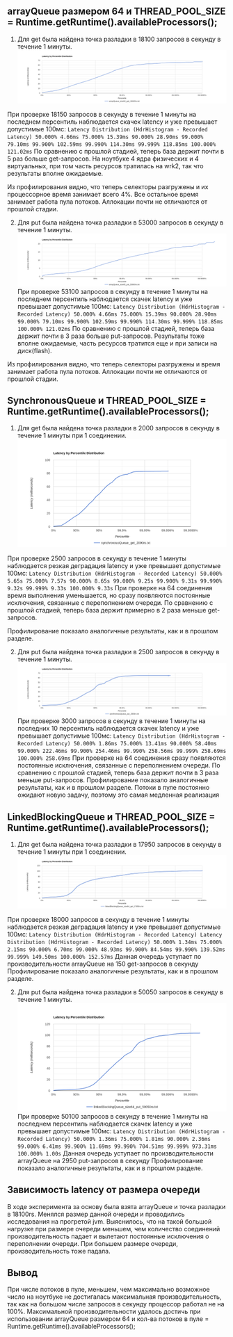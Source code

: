 ## arrayQueue размером 64 и THREAD_POOL_SIZE = Runtime.getRuntime().availableProcessors();

1. Для get была найдена точка разладки в 18100 запросов в секунду в течение 1 минуты.
   ![arrayQueue_size64_get_18100rs.png](arrayQueue_size64_get_18100rs.png)

При проверке 18150 запросов в секунду в течение 1 минуты на последнем персентиль наблюдается скачек latency и уже
превышает допустимые 100мс:
``
Latency Distribution (HdrHistogram - Recorded Latency)
50.000% 4.66ms
75.000% 15.39ms
90.000% 28.90ms
99.000% 79.10ms
99.900% 102.59ms
99.990% 114.30ms
99.999% 118.85ms
100.000% 121.02ms
``
По сравнению с прошлой стадией,
теперь база держит почти в 5 раз больше get-запросов. На ноутбуке 4 ядра физических и 4 виртуальных, при том часть
ресурсов тратилась на wrk2, так что результаты вполне ожидаемые.

Из профилирования видно, что теперь селекторы разгружены и их процессорное время занимает всего 4%.
Все остальное время занимает работа пула потоков. Аллокации почти не отличаются от прошлой стадии.

2. Для put была найдена точка разладки в 53000 запросов в секунду в течение 1 минуты.
   ![arrayQueue_size64_put_53000rs.png](arrayQueue_size64_put_53000rs.png)
   При проверке 53100 запросов в секунду в течение 1 минуты на последнем персентиль наблюдается скачек latency и уже
   превышает допустимые 100мс:
   ``
   Latency Distribution (HdrHistogram - Recorded Latency)
   50.000% 4.66ms
   75.000% 15.39ms
   90.000% 28.90ms
   99.000% 79.10ms
   99.900% 102.59ms
   99.990% 114.30ms
   99.999% 118.85ms
   100.000% 121.02ms
   ``
   По сравнению с прошлой стадией, теперь база держит почти в 3 раза больше put-запросов. Результаты тоже вполне
   ожидаемые,
   часть ресурсов тратится еще и при записи на диск(flash).

Из профилирования видно, что теперь селекторы разгружены и время занимает работа пула потоков.
Аллокации почти не отличаются от прошлой стадии.

## SynchronousQueue и THREAD_POOL_SIZE = Runtime.getRuntime().availableProcessors();

1. Для get была найдена точка разладки в 2000 запросов в секунду в течение 1 минуты при 1 соединении.
   ![synchronousQueue_get_2000rs.png](synchronousQueue_get_2000rs.png)

При проверке 2500 запросов в секунду в течение 1 минуты наблюдается резкая деградация latency и уже
превышает допустимые 100мс:
``
Latency Distribution (HdrHistogram - Recorded Latency)
50.000% 5.65s
75.000% 7.57s
90.000% 8.65s
99.000% 9.25s
99.900% 9.31s
99.990% 9.32s
99.999% 9.33s
100.000% 9.33s
``
При проверке на 64 соединения время выполнения уменьшается, но сразу появляются постоянные исключения, связанные
с переполнением очереди.
По сравнению с прошлой стадией, теперь база держит примерно в 2 раза меньше get-запросов.

Профилирование показало аналогичные результаты, как и в прошлом разделе.

2. Для put была найдена точка разладки в 2500 запросов в секунду в течение 1 минуты.
   ![synchronousQueue_put_2500rs.png](synchronousQueue_put_2500rs.png)
   При проверке 3000 запросов в секунду в течение 1 минуты на последних 10 персентиль наблюдается скачек latency и уже
   превышает допустимые 100мс:
   ``
   Latency Distribution (HdrHistogram - Recorded Latency)
   50.000% 1.86ms
   75.000% 13.41ms
   90.000% 58.40ms
   99.000% 222.46ms
   99.900% 254.46ms
   99.990% 258.56ms
   99.999% 258.69ms
   100.000% 258.69ms
   ``
   При проверке на 64 соединения сразу появляются постоянные исключения, связанные с переполнением очереди.
   По сравнению с прошлой стадией, теперь база держит почти в 3 раза меньше put-запросов.
   Профилирование показало аналогичные результаты, как и в прошлом разделе.
   Потоки в пуле постоянно ожидают новую задачу, поэтому это самая медленная реализация

## LinkedBlockingQueue и THREAD_POOL_SIZE = Runtime.getRuntime().availableProcessors();

1. Для get была найдена точка разладки в 17950 запросов в секунду в течение 1 минуты при 1 соединении.
   ![inkedBlockingQueue_size64_get_17950rs.png](inkedBlockingQueue_size64_get_17950rs.png)

При проверке 18000 запросов в секунду в течение 1 минуты наблюдается резкая деградация latency и уже
превышает допустимые 100мс:
``
Latency Distribution (HdrHistogram - Recorded Latency)
Latency Distribution (HdrHistogram - Recorded Latency)
50.000% 1.34ms
75.000% 2.15ms
90.000% 6.70ms
99.000% 48.93ms
99.900% 84.54ms
99.990% 139.52ms
99.999% 149.50ms
100.000% 152.57ms
``
Данная очередь уступает по производительности arrayQueue на 150 get-запросов в секунду
Профилирование показало аналогичные результаты, как и в прошлом разделе.

2. Для put была найдена точка разладки в 50050 запросов в секунду в течение 1 минуты.
   ![linkedBlockingQueue_size64_put_50050rs.png](linkedBlockingQueue_size64_put_50050rs.png)
   При проверке 50100 запросов в секунду в течение 1 минуты на последнем персентиль наблюдается скачек latency и уже
   превышает допустимые 100мс:
   ``
   Latency Distribution (HdrHistogram - Recorded Latency)
   50.000% 1.36ms
   75.000% 1.81ms
   90.000% 2.36ms
   99.000% 6.41ms
   99.900% 11.69ms
   99.990% 704.51ms
   99.999% 973.31ms
   100.000% 1.00s
   ``
   Данная очередь уступает по производительности arrayQueue на 2950 put-запросов в секунду
   Профилирование показало аналогичные результаты, как и в прошлом разделе.

## Зависимость latency от размера очереди

В ходе эксперимента за основу была взята arrayQueue и точка разладки в 18100rs. Менялся размер данной очереди и
проводились исследования на прогретой jvm. Выяснилось, что на такой большой нагрузке при размере очереди меньшем, чем
количество соединений производительность падает и вылетают постоянные исключения о переполнении очереди. При большем
размере очереди, производительность тоже падала.

## Вывод

При числе потоков в пуле, меньшем, чем максимально возможное число на ноутбуке не достигалась максимальная
производительность, так как на большом числе запросов в секунду процессор работал не на 100%.
Максимальной производительности удалось достичь при использовании arrayQueue размером 64
и кол-ва потоков в пуле = Runtime.getRuntime().availableProcessors();

